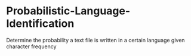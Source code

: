 # Probabilistic-Language-Identification
Determine the probability a text file is written in a certain language given character frequency
